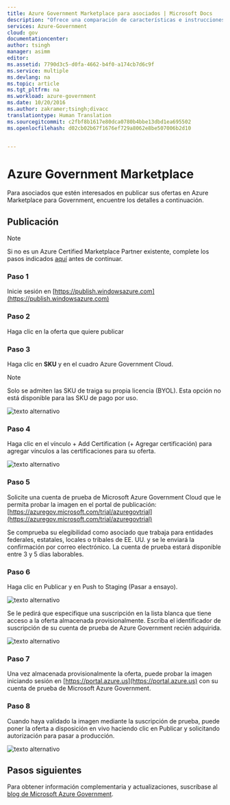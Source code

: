 ```yaml
---
title: Azure Government Marketplace para asociados | Microsoft Docs
description: "Ofrece una comparación de características e instrucciones sobre cómo desarrollar aplicaciones para Azure Government."
services: Azure-Government
cloud: gov
documentationcenter: 
author: tsingh
manager: asimm
editor: 
ms.assetid: 7790d3c5-d0fa-4662-b4f0-a174cb7d6c9f
ms.service: multiple
ms.devlang: na
ms.topic: article
ms.tgt_pltfrm: na
ms.workload: azure-government
ms.date: 10/20/2016
ms.author: zakramer;tsingh;divacc
translationtype: Human Translation
ms.sourcegitcommit: c2fbf8b1617e80dca0780b4bbe13dbd1ea695502
ms.openlocfilehash: d02cb02b67f1676ef729a8062e8be507006b2d10


---
```

# <a name="azure-government-marketplace"></a>Azure Government Marketplace
Para asociados que estén interesados en publicar sus ofertas en Azure Marketplace para Government, encuentre los detalles a continuación.

## <a name="publishing"></a>Publicación
> [!NOTE]
> Si no es un Azure Certified Marketplace Partner existente, complete los pasos indicados [aquí](../marketplace-publishing/marketplace-publishing-getting-started.md) antes de continuar.
> 
> 

### <a name="step-1"></a>Paso 1
Inicie sesión en [https://publish.windowsazure.com](https://publish.windowsazure.com)

### <a name="step-2"></a>Paso 2
Haga clic en la oferta que quiere publicar

### <a name="step-3"></a>Paso 3
Haga clic en **SKU** y en el cuadro Azure Government Cloud.

> [!NOTE]
> Solo se admiten las SKU de traiga su propia licencia (BYOL).  Esta opción no está disponible para las SKU de pago por uso.
> 
> 

![texto alternativo](./media/government-manage-marketplace-partner-1.png)

### <a name="step-4"></a>Paso 4
Haga clic en el vínculo + Add Certification (+ Agregar certificación) para agregar vínculos a las certificaciones para su oferta.

![texto alternativo](./media/government-manage-marketplace-partner-2.png)

### <a name="step-5"></a>Paso 5
Solicite una cuenta de prueba de Microsoft Azure Government Cloud que le permita probar la imagen en el portal de publicación: [https://azuregov.microsoft.com/trial/azuregovtrial](https://azuregov.microsoft.com/trial/azuregovtrial)

Se comprueba su elegibilidad como asociado que trabaja para entidades federales, estatales, locales o tribales de EE. UU. y se le enviará la confirmación por correo electrónico.  La cuenta de prueba estará disponible entre 3 y 5 días laborables.

### <a name="step-6"></a>Paso 6
Haga clic en Publicar y en Push to Staging (Pasar a ensayo). 

![texto alternativo](./media/government-manage-marketplace-partner-3.png)

Se le pedirá que especifique una suscripción en la lista blanca que tiene acceso a la oferta almacenada provisionalmente. Escriba el identificador de suscripción de su cuenta de prueba de Azure Government recién adquirida.

![texto alternativo](./media/government-manage-marketplace-partner-4.png)

### <a name="step-7"></a>Paso 7
Una vez almacenada provisionalmente la oferta, puede probar la imagen iniciando sesión en [https://portal.azure.us](https://portal.azure.us) con su cuenta de prueba de Microsoft Azure Government.

### <a name="step-8"></a>Paso 8
Cuando haya validado la imagen mediante la suscripción de prueba, puede poner la oferta a disposición en vivo haciendo clic en Publicar y solicitando autorización para pasar a producción. 

![texto alternativo](./media/government-manage-marketplace-partner-5.png)

## <a name="next-steps"></a>Pasos siguientes
Para obtener información complementaria y actualizaciones, suscríbase al [blog de Microsoft Azure Government](https://blogs.msdn.microsoft.com/azuregov/).




<!--HONumber=Nov16_HO3-->


